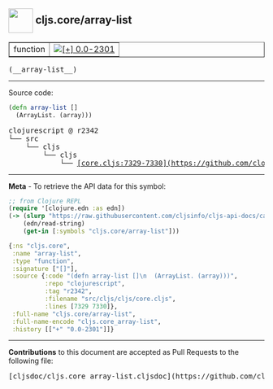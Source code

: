## <img width="48px" valign="middle" src="http://i.imgur.com/Hi20huC.png"> cljs.core/array-list

 <table border="1">
<tr>

<td>function</td>
<td><a href="https://github.com/cljsinfo/cljs-api-docs/tree/0.0-2301"><img valign="middle" alt="[+] 0.0-2301" src="https://img.shields.io/badge/+-0.0--2301-lightgrey.svg"></a> </td>
</tr>
</table>

 <samp>
(__array-list__)<br>
</samp>

---





Source code:

```clj
(defn array-list []
  (ArrayList. (array)))
```

 <pre>
clojurescript @ r2342
└── src
    └── cljs
        └── cljs
            └── <ins>[core.cljs:7329-7330](https://github.com/clojure/clojurescript/blob/r2342/src/cljs/cljs/core.cljs#L7329-L7330)</ins>
</pre>


---

__Meta__ - To retrieve the API data for this symbol:

```clj
;; from Clojure REPL
(require '[clojure.edn :as edn])
(-> (slurp "https://raw.githubusercontent.com/cljsinfo/cljs-api-docs/catalog/cljs-api.edn")
    (edn/read-string)
    (get-in [:symbols "cljs.core/array-list"]))
```

```clj
{:ns "cljs.core",
 :name "array-list",
 :type "function",
 :signature ["[]"],
 :source {:code "(defn array-list []\n  (ArrayList. (array)))",
          :repo "clojurescript",
          :tag "r2342",
          :filename "src/cljs/cljs/core.cljs",
          :lines [7329 7330]},
 :full-name "cljs.core/array-list",
 :full-name-encode "cljs.core_array-list",
 :history [["+" "0.0-2301"]]}

```

---

__Contributions__ to this document are accepted as Pull Requests to the following file:

 <pre>
[cljsdoc/cljs.core_array-list.cljsdoc](https://github.com/cljsinfo/cljs-api-docs/blob/master/cljsdoc/cljs.core_array-list.cljsdoc)
</pre>

